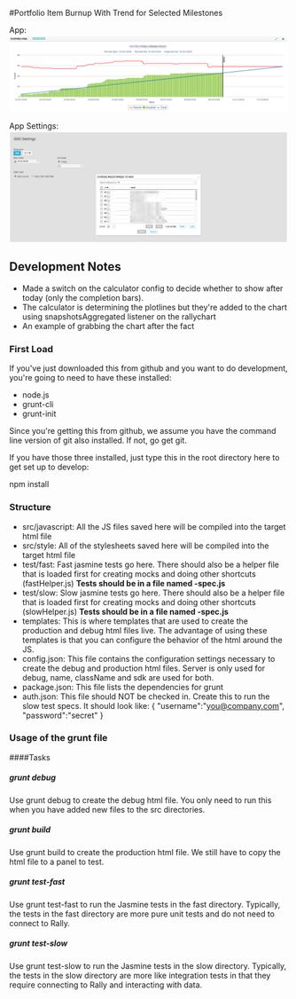 #Portfolio Item Burnup With Trend for Selected Milestones

App:
![ScreenShot](images/ss2.png)


App Settings:
![ScreenShot](images/ss1.png)


## Development Notes

* Made a switch on the calculator config to decide whether to show after today (only the completion bars).
* The calculator is determining the plotlines but they're added to the chart using snapshotsAggregated listener on the rallychart
* An example of grabbing the chart after the fact


### First Load

If you've just downloaded this from github and you want to do development, 
you're going to need to have these installed:

 * node.js
 * grunt-cli
 * grunt-init
 
Since you're getting this from github, we assume you have the command line
version of git also installed.  If not, go get git.

If you have those three installed, just type this in the root directory here
to get set up to develop:

  npm install

### Structure

  * src/javascript:  All the JS files saved here will be compiled into the 
  target html file
  * src/style: All of the stylesheets saved here will be compiled into the 
  target html file
  * test/fast: Fast jasmine tests go here.  There should also be a helper 
  file that is loaded first for creating mocks and doing other shortcuts
  (fastHelper.js) **Tests should be in a file named <something>-spec.js**
  * test/slow: Slow jasmine tests go here.  There should also be a helper
  file that is loaded first for creating mocks and doing other shortcuts 
  (slowHelper.js) **Tests should be in a file named <something>-spec.js**
  * templates: This is where templates that are used to create the production
  and debug html files live.  The advantage of using these templates is that
  you can configure the behavior of the html around the JS.
  * config.json: This file contains the configuration settings necessary to
  create the debug and production html files.  Server is only used for debug,
  name, className and sdk are used for both.
  * package.json: This file lists the dependencies for grunt
  * auth.json: This file should NOT be checked in.  Create this to run the
  slow test specs.  It should look like:
    {
        "username":"you@company.com",
        "password":"secret"
    }
  
### Usage of the grunt file
####Tasks
    
##### grunt debug

Use grunt debug to create the debug html file.  You only need to run this when you have added new files to
the src directories.

##### grunt build

Use grunt build to create the production html file.  We still have to copy the html file to a panel to test.

##### grunt test-fast

Use grunt test-fast to run the Jasmine tests in the fast directory.  Typically, the tests in the fast 
directory are more pure unit tests and do not need to connect to Rally.

##### grunt test-slow

Use grunt test-slow to run the Jasmine tests in the slow directory.  Typically, the tests in the slow
directory are more like integration tests in that they require connecting to Rally and interacting with
data.

